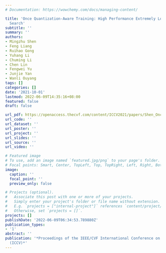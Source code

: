 ```yaml
---
# Documentation: https://wowchemy.com/docs/managing-content/

title: 'Once Quantization-Aware Training: High Performance Extremely Low-Bit Architecture
  Search'
subtitle: ''
summary: ''
authors:
- Mingzhu Shen
- Feng Liang
- Ruihao Gong
- Yuhang Li
- Chuming Li
- Chen Lin
- Fengwei Yu
- Junjie Yan
- Wanli Ouyang
tags: []
categories: []
date: '2021-10-01'
lastmod: 2022-06-09T14:35:16+08:00
featured: false
draft: false

url_pdf: https://openaccess.thecvf.com/content/ICCV2021/papers/Shen_Once_Quantization-Aware_Training_High_Performance_Extremely_Low-Bit_Architecture_Search_ICCV_2021_paper.pdf
url_code: ''
url_dataset: ''
url_poster: ''
url_project: ''
url_slides: ''
url_source: ''
url_video: ''

# Featured image
# To use, add an image named `featured.jpg/png` to your page's folder.
# Focal points: Smart, Center, TopLeft, Top, TopRight, Left, Right, BottomLeft, Bottom, BottomRight.
image:
  caption: ''
  focal_point: ''
  preview_only: false

# Projects (optional).
#   Associate this post with one or more of your projects.
#   Simply enter your project's folder or file name without extension.
#   E.g. `projects = ["internal-project"]` references `content/project/deep-learning/index.md`.
#   Otherwise, set `projects = []`.
projects: []
publishDate: '2022-06-09T06:34:53.789880Z'
publication_types:
- '1'
abstract: ''
publication: '*Proceedings of the IEEE/CVF International Conference on Computer Vision
  (ICCV)*'
---
```

